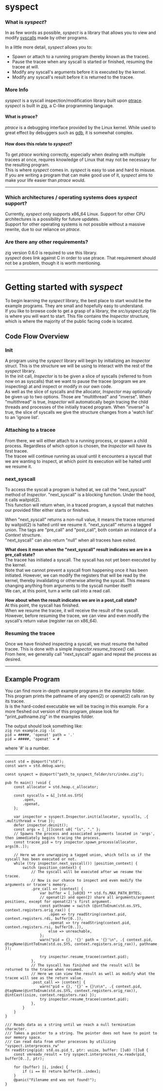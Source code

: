 # syspect #

### What is _syspect_? ###


In as few words as possible, _syspect_ is a library that allows you to view and modify [syscalls](https://en.wikipedia.org/wiki/System_call) made by other programs.

In a little more detail, _syspect_ allows you to:

* Spawn or attach to a running program (hereby known as the tracee).
* Pause the tracee when any syscall is started or finished, resuming the tracee at will.
* Modify any syscall's arguments before it is executed by the kernel.
* Modify any syscall's result before it is returned to the tracee.

### More Info ###

_syspect_ is a syscall inspection/modification library built upon [ptrace](https://en.wikipedia.org/wiki/Ptrace).  
_syspect_ is built in [zig](https://ziglang.org/), a C-like programming language.

#### What is ptrace? ####
_ptrace_ is a debugging interface provided by the Linux kernel. While used to great effect by debuggers such as [gdb](https://www.gnu.org/software/gdb/), it is somewhat complex.

#### How does this relate to _syspect_? ####
To get _ptrace_ working correctly, especially when dealing with multiple tracees at once, requires knowledge of Linux that may not be necessary for the resulting program.  
This is where _syspect_ comes in. _syspect_ is easy to use and hard to misuse.  
If you are writing a program that can make good use of it, _syspect_ aims to make your life easier than _ptrace_ would.

- - -

### Which architectures / operating systems does _syspect_ support? ###

Currently, _syspect_ only supports x86_64 Linux.
Support for other CPU architectures is a possibility for future updates.  
Support for other operating systems is not possible without a massive rewrite, due to our reliance on _ptrace_.

### Are there any other requirements? ###

zig version 0.6.0 is required to use this library.  
_syspect_ does link against C in order to use ptrace. That requirement should not be a problem, though it is worth mentioning.

- - -

# Getting started with _syspect_ #

To begin learning the _syspect_ library, the best place to start would be the example programs. They are small and hopefully easy to understand.  
If you like to browse code to get a grasp of a library, the _src/syspect.zig_ file is where you will want to start. This file contains the _Inspector_ structure, which is where the majority of the public facing code is located.

## Code Flow Overview ##

### Init ###
A program using the _syspect_ library will begin by initializing an _Inspector_ struct. This is the structure we will be using to interact with the rest of the _syspect_ library.  
In the init call, _Inspector_ is to be given a slice of syscalls (referred to from now on as syscalls) that we want to pause the tracee (program we are inspecting) at and inspect or modify in our own code.  
As well as the slice of syscalls and the allocator, _Inspector_ may optionally be given up to two options. Those are "multithread" and "inverse". When "multithread" is true, _Inspector_ will automatically begin tracing the child threads and processes of the initially traced program. When "inverse" is true, the slice of syscalls we give the structure changes from a 'watch list' to an 'ignore list'.

### Attaching to a tracee ###
From there, we will either attach to a running process, or spawn a child process. Regardless of which option is chosen, the _Inspector_ will have its first tracee.  
The tracee will continue running as usual until it encounters a syscall that we are wanting to inspect, at which point its execution will be halted until we resume it.

### next_syscall ###
To access the syscall a program is halted at, we call the "next_syscall" method of _Inspector_.
"next_syscall" is a blocking function. Under the hood, it calls waitpid(2).  
This function will return when, in a traced program, a syscall that matches our provided filter either starts or finishes.  

When "next_syscall" returns a non-null value, it means the tracee returned by waitpid(2) is halted until we resume it.
"next_syscall" returns a tagged union. The tags are "pre_call" and "post_call", both contain an instance of a _Context_ structure.  
"next_syscall" can also return "null" when all tracees have exited.

**What does it mean when the "next_syscall" result indicates we are in a pre_call state?**  
The tracee has initiated a syscall. The syscall has not yet been executed by the kernel.  
Note that we cannot prevent a syscall from happening once it has been initiated. However, we can modify the registers that will be read by the kernel, thereby invalidating or otherwise altering the syscall. This means changing anything from arguments to the syscall number itself!  
We can, at this point, turn a write call into a read call.  

**How about when the result indicates we are in a post_call state?**  
At this point, the syscall has finished.  
When we resume the tracee, it will receive the result of the syscall.  
However, before resuming the tracee, we can view and even modify the syscall's return value (register rax on x86_64).  

### Resuming the tracee ###
Once we have finished inspecting a syscall, we must resume the halted tracee.
This is done with a simple _Inspector.resume_tracee()_ call.  
From here, we generally call "next_syscall" again and repeat the process as desired.

- - -

## Example Program ##
You can find more in-depth example programs in the _examples_ folder.  
This program prints the pathname of any open(2) or openat(2) calls ran by its tracee.  
_ls_ is the hard-coded executable we will be tracing in this example. For a more fleshed out version of this program, please look for "print_pathname.zig" in the examples folder.

The output should look something like:  
`zig run example.zig -lc`  
`pid = #####, 'openat' path = '.'`  
`pid = #####, 'openat' = #`

where '#' is a number.

- - -

``` zig
const std = @import("std");
const warn = std.debug.warn;

const syspect = @import("path_to_syspect_folder/src/index.zig");

pub fn main() !void {
    const allocator = std.heap.c_allocator;

    const syscalls = &[_]std.os.SYS{
        .open,
        .openat,
    };

    var inspector = syspect.Inspector.init(allocator, syscalls, .{ .multithread = true });
    defer inspector.deinit();
    const args = [_][]const u8{ "ls", "." };
    // Spawns the process and associated arguments located in 'args', then immediately begins tracing the process.
    const tracee_pid = try inspector.spawn_process(allocator, args[0..]);

    // Here we are unwrapping a tagged union, which tells us if the syscall has been executed or not.
    while (try inspector.next_syscall()) |position_context| {
        switch (position_context) {
            // The syscall will be executed after we resume the tracee.
            // Now is our chance to inspect and even modify the arguments or tracee's memory.
            .pre_call => |context| {
                var buffer = [_]u8{0} ** std.fs.MAX_PATH_BYTES;
                // openat(2) and open(2) share all arguments/argument positions, except for openat(2)'s first argument.
                const pathname = switch (@intToEnum(std.os.SYS, context.registers.orig_rax)) {
                    .open => try readString(context.pid, context.registers.rdi, buffer[0..]),
                    .openat => try readString(context.pid, context.registers.rsi, buffer[0..]),
                    else => unreachable,
                };
                warn("pid = {}, '{}' path = '{}'\n", .{ context.pid, @tagName(@intToEnum(std.os.SYS, context.registers.orig_rax)), pathname });

                try inspector.resume_tracee(context.pid);
            },
            // The syscall has finished and the result will be returned to the tracee when resumed.
            // Here we can view the result as well as modify what the tracee will see as the return value.
            .post_call => |context| {
                warn("pid = {}, '{}' = {}\n\n", .{ context.pid, @tagName(@intToEnum(std.os.SYS, context.registers.orig_rax)), @intCast(isize, context.registers.rax) });
                try inspector.resume_tracee(context.pid);
            },
        }
    }
}

/// Reads data as a string until we reach a null termination character.
/// Takes a pointer to a string. The pointer does not have to point to our memory space.
/// Can read data from other processes by utilizing "syspect.interprocess_rw"
fn readString(pid: std.os.pid_t, ptr: usize, buffer: []u8) ![]u8 {
    const vmreadv_result = try syspect.interprocess_rw.readv(pid, buffer[0..], ptr);

    for (buffer) |i, index| {
        if (i == 0) return buffer[0..index];
    }
    @panic("Filename end was not found!");
}
```
